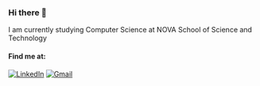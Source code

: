 ### Hi there 👋

I am currently studying Computer Science at NOVA School of Science and Technology


#### Find me at: 

[![LinkedIn](https://img.shields.io/badge/LinkedIn-0077B5?style=for-the-badge&logo=linkedin&logoColor=white)](https://www.linkedin.com/in/ineesmcosta/)
[![Gmail](https://img.shields.io/badge/Gmail-D14836?style=for-the-badge&logo=gmail&logoColor=white)](mailto:imma.costa@campus.fct.unl.pt)

<!--
Here are some ideas to get you started:

- 🔭 Currently studying Computer Science at NOVA School of Science and Technology
- 🌱 I’m interested in Web Development 
- 👯 I’m looking to start a doation website/mobile app..
- 🤔 I’m looking for help with ...
- 💬 Ask me about ...
- 📫 How to reach me: ...
